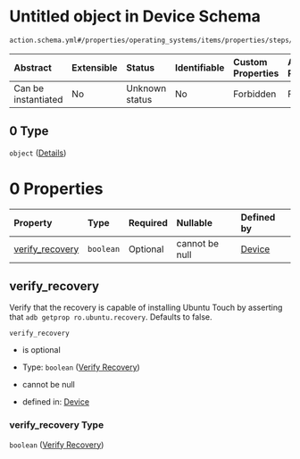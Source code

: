 # Untitled object in Device Schema

```txt
action.schema.yml#/properties/operating_systems/items/properties/steps/items/properties/actions/items/properties/systemimage:install/oneOf/0
```



| Abstract            | Extensible | Status         | Identifiable | Custom Properties | Additional Properties | Access Restrictions | Defined In                                                          |
| :------------------ | :--------- | :------------- | :----------- | :---------------- | :-------------------- | :------------------ | :------------------------------------------------------------------ |
| Can be instantiated | No         | Unknown status | No           | Forbidden         | Forbidden             | none                | [device.schema.json*](../device.schema.json "open original schema") |

## 0 Type

`object` ([Details](device-properties-operating-systems-operating-system-properties-steps-step-properties-group-step-action-properties-systemimageinstall-action-oneof-0.md))

# 0 Properties

| Property                            | Type      | Required | Nullable       | Defined by                                                                                                                                                                                                                                                                                                                                                             |
| :---------------------------------- | :-------- | :------- | :------------- | :--------------------------------------------------------------------------------------------------------------------------------------------------------------------------------------------------------------------------------------------------------------------------------------------------------------------------------------------------------------------- |
| [verify_recovery](#verify_recovery) | `boolean` | Optional | cannot be null | [Device](device-properties-operating-systems-operating-system-properties-steps-step-properties-group-step-action-properties-systemimageinstall-action-oneof-0-properties-verify-recovery.md "action.schema.yml#/properties/operating_systems/items/properties/steps/items/properties/actions/items/properties/systemimage:install/oneOf/0/properties/verify_recovery") |

## verify_recovery

Verify that the recovery is capable of installing Ubuntu Touch by asserting that `adb getprop ro.ubuntu.recovery`. Defaults to false.

`verify_recovery`

*   is optional

*   Type: `boolean` ([Verify Recovery](device-properties-operating-systems-operating-system-properties-steps-step-properties-group-step-action-properties-systemimageinstall-action-oneof-0-properties-verify-recovery.md))

*   cannot be null

*   defined in: [Device](device-properties-operating-systems-operating-system-properties-steps-step-properties-group-step-action-properties-systemimageinstall-action-oneof-0-properties-verify-recovery.md "action.schema.yml#/properties/operating_systems/items/properties/steps/items/properties/actions/items/properties/systemimage:install/oneOf/0/properties/verify_recovery")

### verify_recovery Type

`boolean` ([Verify Recovery](device-properties-operating-systems-operating-system-properties-steps-step-properties-group-step-action-properties-systemimageinstall-action-oneof-0-properties-verify-recovery.md))
